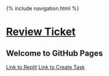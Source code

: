 {% include navigation.html %}

# [Review Ticket](https://github.com/NastyEthan/PythonServe/issues/1)

## Welcome to GitHub Pages

[Link to Replit](https://replit.com/@NastyEthan/PythonServe#pythonFiles/main.py)
[Link to Create Task](https://github.com/NastyEthan/PythonServe/blob/main/CreateTask.md)
